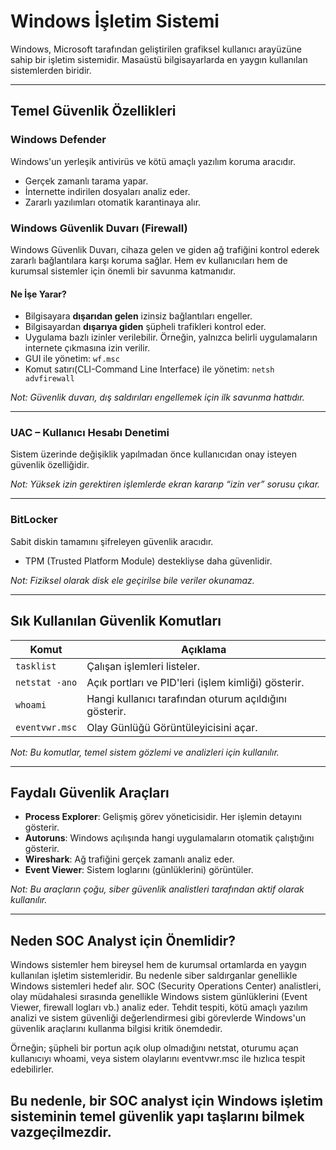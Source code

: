 #  Windows İşletim Sistemi

Windows, Microsoft tarafından geliştirilen grafiksel kullanıcı arayüzüne sahip bir işletim sistemidir. Masaüstü bilgisayarlarda en yaygın kullanılan sistemlerden biridir.

---

## Temel Güvenlik Özellikleri

### Windows Defender  
Windows'un yerleşik antivirüs ve kötü amaçlı yazılım koruma aracıdır.  
- Gerçek zamanlı tarama yapar.  
- İnternette indirilen dosyaları analiz eder.  
- Zararlı yazılımları otomatik karantinaya alır.  



### Windows Güvenlik Duvarı (Firewall)  

Windows Güvenlik Duvarı, cihaza gelen ve giden ağ trafiğini kontrol ederek zararlı bağlantılara karşı koruma sağlar. Hem ev kullanıcıları hem de kurumsal sistemler için önemli bir savunma katmanıdır.

#### Ne İşe Yarar?
- Bilgisayara **dışarıdan gelen** izinsiz bağlantıları engeller.
- Bilgisayardan **dışarıya giden** şüpheli trafikleri kontrol eder.
- Uygulama bazlı izinler verilebilir. Örneğin, yalnızca belirli uygulamaların internete çıkmasına izin verilir.
- GUI ile yönetim: `wf.msc`  
- Komut satırı(CLI-Command Line Interface) ile yönetim: `netsh advfirewall` 

*Not: Güvenlik duvarı, dış saldırıları engellemek için ilk savunma hattıdır.*

---

### UAC – Kullanıcı Hesabı Denetimi  
Sistem üzerinde değişiklik yapılmadan önce kullanıcıdan onay isteyen güvenlik özelliğidir.  

*Not: Yüksek izin gerektiren işlemlerde ekran kararıp “izin ver” sorusu çıkar.*

---

### BitLocker  
Sabit diskin tamamını şifreleyen güvenlik aracıdır.  
- TPM (Trusted Platform Module) destekliyse daha güvenlidir.  

*Not: Fiziksel olarak disk ele geçirilse bile veriler okunamaz.*


---

## Sık Kullanılan Güvenlik Komutları

| Komut              | Açıklama |
|--------------------|----------|
| `tasklist`         | Çalışan işlemleri listeler. |
| `netstat -ano`     | Açık portları ve PID'leri (işlem kimliği) gösterir.  |
| `whoami`           | Hangi kullanıcı tarafından oturum açıldığını gösterir.  |
| `eventvwr.msc`     | Olay Günlüğü Görüntüleyicisini açar.  |

*Not: Bu komutlar, temel sistem gözlemi ve analizleri için kullanılır.*

---

## Faydalı Güvenlik Araçları

- **Process Explorer**: Gelişmiş görev yöneticisidir. Her işlemin detayını gösterir.  
- **Autoruns**: Windows açılışında hangi uygulamaların otomatik çalıştığını gösterir.  
- **Wireshark**: Ağ trafiğini gerçek zamanlı analiz eder.  
- **Event Viewer**: Sistem loglarını (günlüklerini) görüntüler.  

 *Not: Bu araçların çoğu, siber güvenlik analistleri tarafından aktif olarak kullanılır.*

---

## Neden SOC Analyst için Önemlidir?

Windows sistemler hem bireysel hem de kurumsal ortamlarda en yaygın kullanılan işletim sistemleridir. Bu nedenle siber saldırganlar genellikle Windows sistemleri hedef alır.
SOC (Security Operations Center) analistleri, olay müdahalesi sırasında genellikle Windows sistem günlüklerini (Event Viewer, firewall logları vb.) analiz eder.
Tehdit tespiti, kötü amaçlı yazılım analizi ve sistem güvenliği değerlendirmesi gibi görevlerde Windows'un güvenlik araçlarını kullanma bilgisi kritik önemdedir.

Örneğin; şüpheli bir portun açık olup olmadığını netstat, oturumu açan kullanıcıyı whoami, veya sistem olaylarını eventvwr.msc ile hızlıca tespit edebilirler.

Bu nedenle, bir SOC analyst için Windows işletim sisteminin temel güvenlik yapı taşlarını bilmek vazgeçilmezdir.
---


